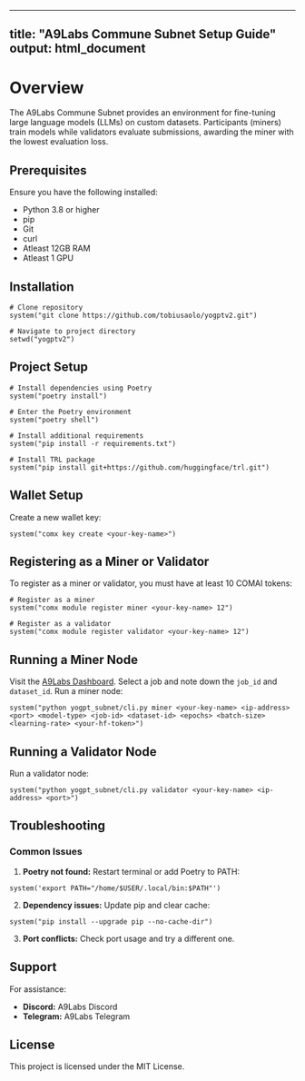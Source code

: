 
---
title: "A9Labs Commune Subnet Setup Guide"
output: html_document
---

# Overview
The A9Labs Commune Subnet provides an environment for fine-tuning large language models (LLMs) on custom datasets. Participants (miners) train models while validators evaluate submissions, awarding the miner with the lowest evaluation loss.

## Prerequisites
Ensure you have the following installed:
- Python 3.8 or higher
- pip
- Git
- curl
- Atleast 12GB RAM
- Atleast 1 GPU

## Installation
```{r, eval=FALSE}
# Clone repository
system("git clone https://github.com/tobiusaolo/yogptv2.git")

# Navigate to project directory
setwd("yogptv2")
```

## Project Setup
```{r, eval=FALSE}
# Install dependencies using Poetry
system("poetry install")

# Enter the Poetry environment
system("poetry shell")

# Install additional requirements
system("pip install -r requirements.txt")

# Install TRL package
system("pip install git+https://github.com/huggingface/trl.git")
```

## Wallet Setup
Create a new wallet key:
```{r, eval=FALSE}
system("comx key create <your-key-name>")
```

## Registering as a Miner or Validator
To register as a miner or validator, you must have at least 10 COMAI tokens:
```{r, eval=FALSE}
# Register as a miner
system("comx module register miner <your-key-name> 12")

# Register as a validator
system("comx module register validator <your-key-name> 12")
```

## Running a Miner Node
Visit the [A9Labs Dashboard](https://tobiusaolo.github.io/A9labsDashboard/). Select a job and note down the `job_id` and `dataset_id`. Run a miner node:
```{r, eval=FALSE}
system("python yogpt_subnet/cli.py miner <your-key-name> <ip-address> <port> <model-type> <job-id> <dataset-id> <epochs> <batch-size> <learning-rate> <your-hf-token>")
```

## Running a Validator Node
Run a validator node:
```{r, eval=FALSE}
system("python yogpt_subnet/cli.py validator <your-key-name> <ip-address> <port>")
```

## Troubleshooting
### Common Issues
1. **Poetry not found:** Restart terminal or add Poetry to PATH:
```{r, eval=FALSE}
system('export PATH="/home/$USER/.local/bin:$PATH"')
```

2. **Dependency issues:** Update pip and clear cache:
```{r, eval=FALSE}
system("pip install --upgrade pip --no-cache-dir")
```

3. **Port conflicts:** Check port usage and try a different one.

## Support
For assistance:
- **Discord:** A9Labs Discord
- **Telegram:** A9Labs Telegram

## License
This project is licensed under the MIT License.
